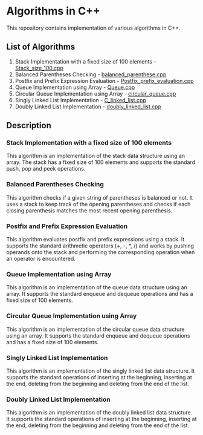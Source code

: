 # Algorithms in C++

This repository contains implementation of various algorithms in C++.

## List of Algorithms

1. Stack Implementation with a fixed size of 100 elements - [Stack_size_100.cpp](Stack_size_100.cpp)
2. Balanced Parentheses Checking - [balanced_parenthese.cpp](balanced_parenthese.cpp)
3. Postfix and Prefix Expression Evaluation - [Postfix_prefix_evaluation.cpp](Postfix_prefix_evaluation.cpp)
4. Queue Implementation using Array - [Queue.cpp](Queue.cpp)
5. Circular Queue Implementation using Array - [circular_queue.cpp](circular_queue.cpp)
6. Singly Linked List Implementation - [C_linked_list.cpp](C_linked_list.cpp)
7. Doubly Linked List Implementation - [doubly_linked_list.cpp](doubly_linked_list.cpp)

## Description

### Stack Implementation with a fixed size of 100 elements

This algorithm is an implementation of the stack data structure using an array. The stack has a fixed size of 100 elements and supports the standard push, pop and peek operations.

### Balanced Parentheses Checking

This algorithm checks if a given string of parentheses is balanced or not. It uses a stack to keep track of the opening parentheses and checks if each closing parenthesis matches the most recent opening parenthesis.

### Postfix and Prefix Expression Evaluation

This algorithm evaluates postfix and prefix expressions using a stack. It supports the standard arithmetic operators (+, -, *, /) and works by pushing operands onto the stack and performing the corresponding operation when an operator is encountered.

### Queue Implementation using Array

This algorithm is an implementation of the queue data structure using an array. It supports the standard enqueue and dequeue operations and has a fixed size of 100 elements.

### Circular Queue Implementation using Array

This algorithm is an implementation of the circular queue data structure using an array. It supports the standard enqueue and dequeue operations and has a fixed size of 100 elements.

### Singly Linked List Implementation

This algorithm is an implementation of the singly linked list data structure. It supports the standard operations of inserting at the beginning, inserting at the end, deleting from the beginning and deleting from the end of the list.

### Doubly Linked List Implementation

This algorithm is an implementation of the doubly linked list data structure. It supports the standard operations of inserting at the beginning, inserting at the end, deleting from the beginning and deleting from the end of the list.
